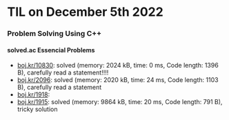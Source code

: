 # **TIL on December 5th 2022**
### Problem Solving Using C++
#### solved.ac Essencial Problems
- [boj.kr/10830](../../../Problem%20Solving/boj/solvedac/10830-12-05-2022.cpp): solved (memory: 2024 kB, time: 0 ms, Code length: 1396 B), carefully read a statement!!!!
- [boj.kr/2096](../../../Problem%20Solving/boj/solvedac/2096-12-05-2022.cpp): solved (memory: 2020 kB, time: 24 ms, Code length: 1103 B), carefully read a statement
- [boj.kr/1918](../../../Problem%20Solving/boj/solvedac/1918-11-30-2022.cpp): 
- [boj.kr/1915](../../../Problem%20Solving/boj/solvedac/1915-12-05-2022.cpp): solved (memory: 9864 kB, time: 20 ms, Code length: 791 B), tricky solution